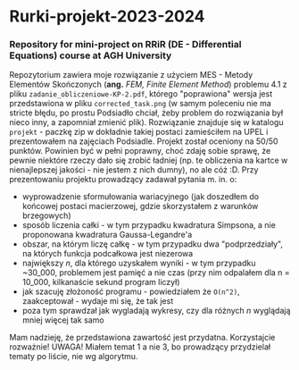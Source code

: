 # Rurki-projekt-2023-2024
### Repository for mini-project on RRiR (DE - Differential Equations) course at AGH University

Repozytorium zawiera moje rozwiązanie z użyciem MES - Metody Elementów Skończonych (**ang.** *FEM, Finite Element Method*) problemu 4.1 z pliku ```zadanie_obliczeniowe-KP-2.pdf```, którego "poprawiona" wersja jest przedstawiona w pliku ```corrected_task.png``` (w samym poleceniu nie ma stricte błędu, po prostu Podsiadło chciał, żeby problem do rozwiązania był nieco inny, a zapomniał zmienić plik). Rozwiązanie znajduje się w katalogu ```projekt``` - paczkę zip w dokładnie takiej postaci zamieściłem na UPEL i prezentowałem na zajęciach Podsiadle.
Projekt został oceniony na 50/50 punktów. Powinien być w pełni poprawny, choć zdaję sobie sprawę, że pewnie niektóre rzeczy dało się zrobić ładniej (np. te obliczenia na kartce w nienajlepszej jakości - nie jestem z nich dumny), no ale cóż :D. Przy prezentowaniu projektu prowadzący zadawał pytania m. in. o:
- wyprowadzenie sformułowania wariacyjnego (jak doszedłem do końcowej postaci macierzowej, gdzie skorzystałem z warunków brzegowych)
- sposób liczenia całki - w tym przypadku kwadratura Simpsona, a nie proponowana kwadratura Gaussa-Legandre'a
- obszar, na którym liczę całkę - w tym przypadku dwa "podprzedziały", na których funkcja podcałkowa jest niezerowa
- największy *n*, dla którego uzyskałem wyniki - w tym przypadku ~30_000, problemem jest pamięć a nie czas (przy nim odpalałem dla n = 10_000, kilkanaście sekund program liczył)
- jak szacuję złożoność programu - powiedziałem że ```O(n^2)```, zaakceptował - wydaje mi się, że tak jest
- poza tym sprawdzał jak wygladają wykresy, czy dla różnych *n* wyglądają mniej więcej tak samo

Mam nadzieję, że przedstawiona zawartość jest przydatna. Korzystajcie rozważnie!
UWAGA! Miałem temat 1 a nie 3, bo prowadzący przydzielał tematy po liście, nie wg algorytmu.
